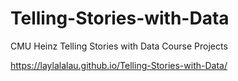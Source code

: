 # Telling-Stories-with-Data
CMU Heinz Telling Stories with Data Course Projects

https://laylalalau.github.io/Telling-Stories-with-Data/
